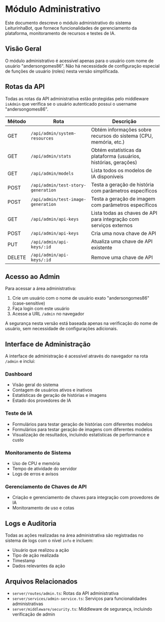 # Módulo Administrativo

Este documento descreve o módulo administrativo do sistema LeiturinhaBot, que fornece funcionalidades de gerenciamento da plataforma, monitoramento de recursos e testes de IA.

## Visão Geral

O módulo administrativo é acessível apenas para o usuário com nome de usuário "andersongomes86". Não há necessidade de configuração especial de funções de usuário (roles) nesta versão simplificada.

## Rotas da API

Todas as rotas da API administrativa estão protegidas pelo middleware `isAdmin` que verifica se o usuário autenticado possui o username "andersongomes86".

| Método | Rota | Descrição |
|--------|------|-----------|
| GET | `/api/admin/system-resources` | Obtém informações sobre recursos do sistema (CPU, memória, etc.) |
| GET | `/api/admin/stats` | Obtém estatísticas da plataforma (usuários, histórias, gerações) |
| GET | `/api/admin/models` | Lista todos os modelos de IA disponíveis |
| POST | `/api/admin/test-story-generation` | Testa a geração de história com parâmetros específicos |
| POST | `/api/admin/test-image-generation` | Testa a geração de imagem com parâmetros específicos |
| GET | `/api/admin/api-keys` | Lista todas as chaves de API para integração com serviços externos |
| POST | `/api/admin/api-keys` | Cria uma nova chave de API |
| PUT | `/api/admin/api-keys/:id` | Atualiza uma chave de API existente |
| DELETE | `/api/admin/api-keys/:id` | Remove uma chave de API |

## Acesso ao Admin

Para acessar a área administrativa:

1. Crie um usuário com o nome de usuário exato "andersongomes86" (case-sensitive)
2. Faça login com este usuário
3. Acesse a URL `/admin` no navegador

A segurança nesta versão está baseada apenas na verificação do nome de usuário, sem necessidade de configurações adicionais.

## Interface de Administração

A interface de administração é acessível através do navegador na rota `/admin` e inclui:

### Dashboard

- Visão geral do sistema
- Contagem de usuários ativos e inativos
- Estatísticas de geração de histórias e imagens
- Estado dos provedores de IA

### Teste de IA

- Formulários para testar geração de histórias com diferentes modelos
- Formulários para testar geração de imagens com diferentes modelos
- Visualização de resultados, incluindo estatísticas de performance e custo

### Monitoramento de Sistema

- Uso de CPU e memória
- Tempo de atividade do servidor
- Logs de erros e avisos

### Gerenciamento de Chaves de API

- Criação e gerenciamento de chaves para integração com provedores de IA
- Monitoramento de uso e cotas

## Logs e Auditoria

Todas as ações realizadas na área administrativa são registradas no sistema de logs com o nível `info` e incluem:

- Usuário que realizou a ação
- Tipo de ação realizada
- Timestamp
- Dados relevantes da ação

## Arquivos Relacionados

- `server/routes/admin.ts`: Rotas da API administrativa
- `server/services/admin-service.ts`: Serviços para funcionalidades administrativas
- `server/middleware/security.ts`: Middleware de segurança, incluindo verificação de admin 
